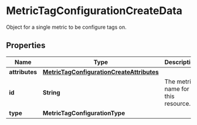 # MetricTagConfigurationCreateData

Object for a single metric to be configure tags on.

## Properties

| Name           | Type                                                                                    | Description                        | Notes      |
| -------------- | --------------------------------------------------------------------------------------- | ---------------------------------- | ---------- |
| **attributes** | [**MetricTagConfigurationCreateAttributes**](MetricTagConfigurationCreateAttributes.md) |                                    | [optional] |
| **id**         | **String**                                                                              | The metric name for this resource. |
| **type**       | **MetricTagConfigurationType**                                                          |                                    |
